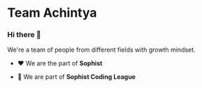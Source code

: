 # Team Achintya
### Hi there 👋

<!--
**AchintyaSushiksha/AchintyaSushiksha** is a ✨ _special_ ✨ repository because its `README.md` (this file) appears on your GitHub profile.

Here are some ideas to get you started:

- 🔭 I’m currently working on ...
- 🌱 I’m currently learning ...
- 👯 I’m looking to collaborate on ...
- 🤔 I’m looking for help with ...
- 💬 Ask me about ...
- 📫 How to reach me: ...
- 😄 Pronouns: ...
- ⚡ Fun fact: ...
-->
We're a team of people from different fields with growth mindset.

- :heart: We are the part of **Sophist**

- :tada: We are part of **Sophist Coding League**

